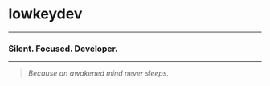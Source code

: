 <p align="center">

# lowkeydev

---

### Silent. Focused. Developer.

---

> _Because an awakened mind never sleeps._

</p>
